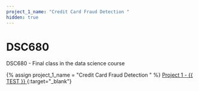```yaml
---
project_1_name: "Credit Card Fraud Detection "
hidden: true
---  
```


<!--#
TEST=test
$-->

# DSC680
DSC680 - Final class in the data science course

{% assign project_1_name = "Credit Card Fraud Detection " %}
[Project 1 - {{ TEST }} ](Project%201%20-%20Creditcard%20Fraud%20detection/README.md){:target="_blank"}
